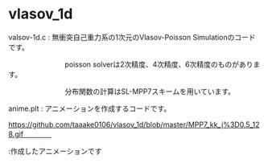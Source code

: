 # vlasov_1d
valsov-1d.c : 無衝突自己重力系の1次元のVlasov-Poisson Simulationのコードです。

　　　　　　　　poisson solverは2次精度、4次精度、6次精度のものがあります。

　　　　　　　　分布関数の計算はSL-MPP7スキームを用いています。


anime.plt : アニメーションを作成するコードです。

https://github.com/taaake0106/vlasov_1d/blob/master/MPP7_kk_j%3D0.5_128.gif　　　　


:作成したアニメーションです


